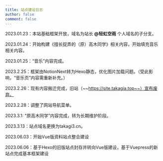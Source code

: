 ```yaml
---
title: 站点建设日志
author: false
comment: false
---
```


2023.01.23：本站基础框架开放，域名为站长 **@轻虹空雨** 个人域名的子分支。

2023.01.24：开始构建《擅长捉弄的（原）高木同学》相关内容，开始填充音乐相关内容。

2023.01.25：“音乐”内容完成。

2023.2.25：框架由NotionNext转为Hexo静态，优化图片加载问题。（受此影响，“音乐页”内容需重新补充。）

2023.2.26：现有内容搬迁完成，旧站（~~https://site.takagia.top~~）宣布废弃。

2023.2.28：调整了网站导航菜单。

2023.3.1: “原高木同学”内容完成，转为长期维护阶段。

2023.3.13：站点域名更换为takagi3.cn。

2023.06.03：开始Vue版资料站点整合建设

2023.06.06：基于Hexo的旧版站点封存并转向Vue版建设，基于Vuepress的新站点完成基本框架建设










